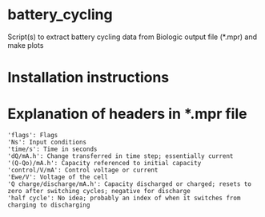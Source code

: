 # battery_cycling
Script(s) to extract battery cycling data from Biologic output file (*.mpr) and make plots

# Installation instructions


# Explanation of headers in *.mpr file
```
'flags': Flags
'Ns': Input conditions
'time/s': Time in seconds
'dQ/mA.h': Change transferred in time step; essentially current
'(Q-Qo)/mA.h': Capacity referenced to initial capacity
'control/V/mA': Control voltage or current
'Ewe/V': Voltage of the cell
'Q charge/discharge/mA.h': Capacity discharged or charged; resets to zero after switching cycles; negative for discharge
'half cycle': No idea; probably an index of when it switches from charging to discharging
```